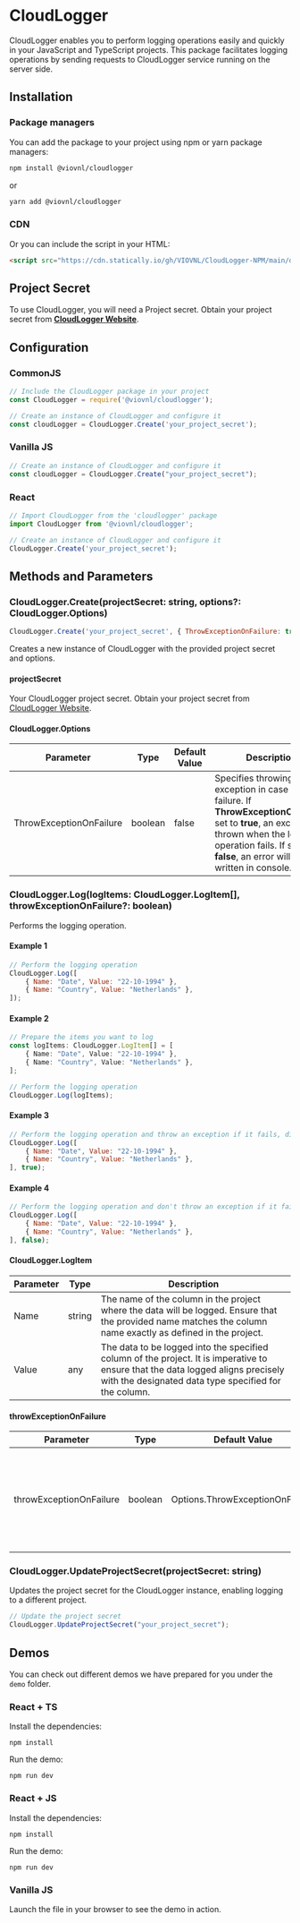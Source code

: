 # CloudLogger
CloudLogger enables you to perform logging operations easily and quickly in your JavaScript and TypeScript projects. This package facilitates logging operations by sending requests to CloudLogger service running on the server side.

## Installation
### Package managers
You can add the package to your project using npm or yarn package managers:

```bash
npm install @viovnl/cloudlogger
```
or
```bash
yarn add @viovnl/cloudlogger
```

### CDN
Or you can include the script in your HTML:
```html
<script src="https://cdn.statically.io/gh/VIOVNL/CloudLogger-NPM/main/dist/index.global.min.js"></script>
```

## Project Secret
To use CloudLogger, you will need a Project secret. Obtain your project secret from __[CloudLogger Website](https://cloudlogger.app)__.


## Configuration

### CommonJS
```js
// Include the CloudLogger package in your project
const CloudLogger = require('@viovnl/cloudlogger');

// Create an instance of CloudLogger and configure it
const cloudLogger = CloudLogger.Create('your_project_secret');
```

### Vanilla JS
```js
// Create an instance of CloudLogger and configure it
const cloudLogger = CloudLogger.Create("your_project_secret");
```

### React
```js
// Import CloudLogger from the 'cloudlogger' package
import CloudLogger from '@viovnl/cloudlogger';
```
```js
// Create an instance of CloudLogger and configure it
CloudLogger.Create('your_project_secret');
```

## Methods and Parameters

### CloudLogger.Create(projectSecret: string, options?: CloudLogger.Options)
```js
CloudLogger.Create('your_project_secret', { ThrowExceptionOnFailure: true });
```
Creates a new instance of CloudLogger with the provided project secret and options.

#### projectSecret
Your CloudLogger project secret. Obtain your project secret from [CloudLogger Website](https://cloudlogger.app).

#### CloudLogger.Options
| Parameter               | Type    | Default Value | Description                                                                                                                                                                                                            |
|-------------------------|---------|---------------|------------------------------------------------------------------------------------------------------------------------------------------------------------------------------------------------------------------------|
| ThrowExceptionOnFailure | boolean | false         | Specifies throwing an exception in case of failure. If __ThrowExceptionOnFailure__ set to __true__, an exception is thrown when the logging operation fails. If set to __false__, an error will be written in console. |

### CloudLogger.Log(logItems: CloudLogger.LogItem[], throwExceptionOnFailure?: boolean)
Performs the logging operation.
#### Example 1
```js
// Perform the logging operation
CloudLogger.Log([
    { Name: "Date", Value: "22-10-1994" },
    { Name: "Country", Value: "Netherlands" },
]);
```
#### Example 2
```ts
// Prepare the items you want to log
const logItems: CloudLogger.LogItem[] = [
    { Name: "Date", Value: "22-10-1994" },
    { Name: "Country", Value: "Netherlands" },
];

// Perform the logging operation
CloudLogger.Log(logItems);
```
#### Example 3
```js
// Perform the logging operation and throw an exception if it fails, disregarding Options.ThrowExceptionOnFailure.
CloudLogger.Log([
    { Name: "Date", Value: "22-10-1994" },
    { Name: "Country", Value: "Netherlands" },
], true);
```
#### Example 4
```js
// Perform the logging operation and don't throw an exception if it fails, disregarding Options.ThrowExceptionOnFailure.
CloudLogger.Log([
    { Name: "Date", Value: "22-10-1994" },
    { Name: "Country", Value: "Netherlands" },
], false);
```
#### CloudLogger.LogItem
| Parameter | Type   | Description                                                                                                                                                                              |
|-----------|--------|------------------------------------------------------------------------------------------------------------------------------------------------------------------------------------------|
| Name      | string | The name of the column in the project where the data will be logged. Ensure that the provided name matches the column name exactly as defined in the project.                            |
| Value     | any    | The data to be logged into the specified column of the project. It is imperative to ensure that the data logged aligns precisely with the designated data type specified for the column. |

#### throwExceptionOnFailure
| Parameter               | Type    | Default Value                   | Description                                                                                                                                                                                                            |
|-------------------------|---------|---------------------------------|------------------------------------------------------------------------------------------------------------------------------------------------------------------------------------------------------------------------|
| throwExceptionOnFailure | boolean | Options.ThrowExceptionOnFailure | Specifies throwing an exception in case of failure. If __throwExceptionOnFailure__ set to __true__, an exception is thrown when the logging operation fails. If set to __false__, an error will be written in console. |


### CloudLogger.UpdateProjectSecret(projectSecret: string)
Updates the project secret for the CloudLogger instance, enabling logging to a different project.

```ts
// Update the project secret
CloudLogger.UpdateProjectSecret("your_project_secret");
```


## Demos
You can check out different demos we have prepared for you under the `demo` folder.
### React + TS
Install the dependencies:
```
npm install
````
Run the demo:
````
npm run dev
````

### React + JS
Install the dependencies:
```
npm install
````
Run the demo:
````
npm run dev
````


### Vanilla JS
Launch the file in your browser to see the demo in action.